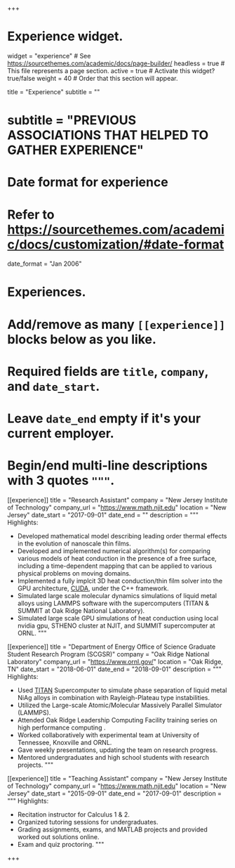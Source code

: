 +++
# Experience widget.
widget = "experience"  # See https://sourcethemes.com/academic/docs/page-builder/
headless = true  # This file represents a page section.
active = true  # Activate this widget? true/false
weight = 40  # Order that this section will appear.

title = "Experience"
subtitle = "" 
# subtitle = "PREVIOUS ASSOCIATIONS THAT HELPED TO GATHER EXPERIENCE"

# Date format for experience
#   Refer to https://sourcethemes.com/academic/docs/customization/#date-format
date_format = "Jan 2006"

# Experiences.
#   Add/remove as many `[[experience]]` blocks below as you like.
#   Required fields are `title`, `company`, and `date_start`.
#   Leave `date_end` empty if it's your current employer.
#   Begin/end multi-line descriptions with 3 quotes `"""`.

[[experience]]
  title = "Research Assistant"
  company = "New Jersey Institute of Technology"
  company_url = "https://www.math.njit.edu"
  location = "New Jersey"
  date_start = "2017-09-01"
  date_end = ""
  description = """
  Highlights:
  * Developed mathematical model describing leading order thermal effects in the evolution of nanoscale thin films.
  * Developed and implemented numerical algorithm(s) for comparing various models of heat conduction in the presence of a free surface, including a time-dependent mapping that can be applied to various physical problems on moving domains.
  * Implemented a fully implcit 3D heat conduction/thin film solver into the GPU architecture, [CUDA](https://developer.nvidia.com/cuda-zone), under the C++ framework.
  * Simulated large scale molecular dynamics simulations of liquid metal alloys using LAMMPS software with the supercomputers (TITAN & SUMMIT at Oak Ridge National Laboratory).
  * Simulated large scale GPU simulations of heat conduction using local nvidia gpu, STHENO cluster at NJIT, and SUMMIT supercomputer at ORNL. 
  """

[[experience]]
  title = "Department of Energy Office of Science Graduate Student Research Program (SCGSR)"
  company = "Oak Ridge National Laboratory"
  company_url = "https://www.ornl.gov/"
  location = "Oak Ridge, TN"
  date_start = "2018-06-01"
  date_end = "2018-09-01"
  description = """
  Highlights:
  * Used [TITAN](https://www.olcf.ornl.gov/olcf-resources/compute-systems/titan/) Supercomputer to simulate phase separation of liquid metal NiAg alloys in combination with Rayleigh-Plateau type instabilities.
  * Utilized the Large-scale Atomic/Molecular Massively Parallel Simulator (LAMMPS).
  * Attended Oak Ridge Leadership Computing Facility training series on high performance computing .
  * Worked collaboratively with experimental team at University of Tennessee, Knoxville and ORNL.
  * Gave weekly presentations, updating the team on research progress.
  * Mentored undergraduates and high school students with research projects.
  """

[[experience]]
  title = "Teaching Assistant"
  company = "New Jersey Institute of Technology"
  company_url = "https://www.math.njit.edu"
  location = "New Jersey"
  date_start = "2015-09-01"
  date_end = "2017-09-01"
  description = """
  Highlights:
  * Recitation instructor for Calculus 1 & 2.
  * Organized tutoring sessions for undergraduates.
  * Grading assignments, exams, and MATLAB projects and provided worked out solutions online.
  * Exam and quiz proctoring.
  """


  
+++
